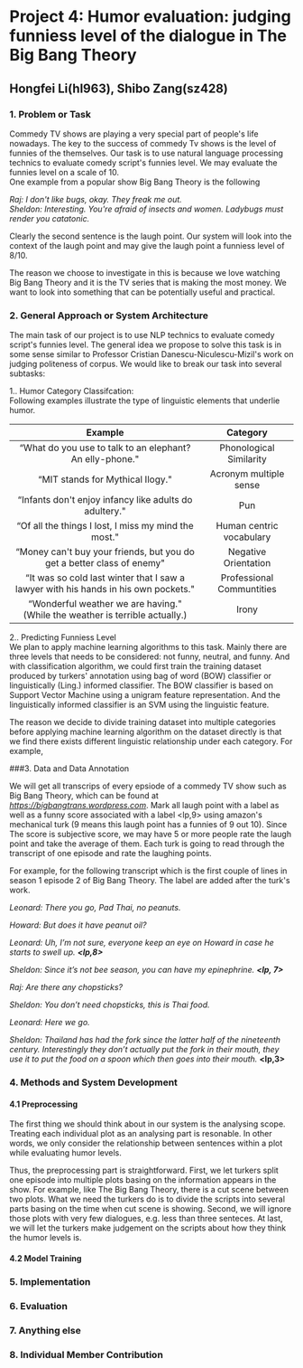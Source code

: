 # Project 4: Humor evaluation: judging funniess level of the dialogue in The Big Bang Theory

## Hongfei Li(hl963), Shibo Zang(sz428)


### 1. Problem or Task

Commedy TV shows are playing a very special part of people's life nowadays. The key to the success of commedy Tv shows is the level of funnies of the themselves. Our task is to use natural language processing technics to evaluate comedy script's funnies level. We may evaluate the funnies level on a scale of 10.   
One example from a popular show Big Bang Theory is the following   

*Raj: I don't like bugs, okay. They freak me out.  
Sheldon: Interesting. You're afraid of insects and women. Ladybugs must render you catatonic.*

Clearly the second sentence is the laugh point. Our system will look into the context of the laugh point and may give the laugh point a funniess level of 8/10.

The reason we choose to investigate in this is because we love watching Big Bang Theory and it is the TV series that is making the most money. We want to look into something that can be potentially useful and practical.


### 2. General Approach or System Architecture

The main task of our project is to use NLP technics to evaluate comedy script's funnies level. The general idea we propose to solve this task is in some sense similar to Professor Cristian Danescu-Niculescu-Mizil's work on judging politeness of corpus. We would like to break our task into several subtasks:  

1.. Humor Category Classifcation:  
Following examples illustrate the type of linguistic elements that underlie humor.  

| Example | Category |
| :---------------: | :------: |
|“What do you use to talk to an elephant? An elly-phone."|Phonological Similarity|
|“MIT stands for Mythical Ilogy."|Acronym multiple sense|
|“Infants don't enjoy infancy like adults do adultery."|Pun|
|“Of all the things I lost, I miss my mind the most."|Human centric vocabulary|
|“Money can't buy your friends, but you do get a better class of enemy"|Negative Orientation|
|“It was so cold last winter that I saw a lawyer with his hands in his own pockets."|Professional Communtities| 
|“Wonderful weather we are having." (While the weather is terrible actually.)|Irony|  


2.. Predicting Funniess Level  
We plan to apply machine learning algorithms to this task. Mainly there are three levels that needs to be considered: not funny, neutral, and funny. And with classification algorithm, we could first train the training dataset produced by turkers' annotation using bag of word (BOW) classifier or linguistically (Ling.) informed classifier. The BOW classifier is based on Support Vector Machine using a unigram feature representation. And the linguistically informed classifier is an SVM using the linguistic feature.  

The reason we decide to divide training dataset into multiple categories before applying machine learning algorithm on the dataset directly is that we find there exists different linguistic relationship under each category. For example, 


###3. Data and Data Annotation

We will get all transcrips of every epsiode of a commedy TV show such as Big Bang Theory, which can be found at *https://bigbangtrans.wordpress.com*. Mark all laugh point with a label as well as a funny score associated with a label \<lp,9> using amazon's mechanical turk (9 means this laugh point has a funnies of 9 out 10). Since The score is subjective score, we may have 5 or more people rate the laugh point and take the average of them. Each turk is going to read through the transcript of one episode and rate the laughing points. 

For example, for the following transcript which is the first couple of lines in season 1 episode 2 of Big Bang Theory. The label are added after the turk's work.
  
*Leonard: There you go, Pad Thai, no peanuts.*

*Howard: But does it have peanut oil?*

*Leonard: Uh, I’m not sure, everyone keep an eye on Howard in case he starts to swell up.* ***\<lp,8>***

*Sheldon: Since it’s not bee season, you can have my epinephrine.* ***\<lp, 7>***

*Raj: Are there any chopsticks?*

*Sheldon: You don’t need chopsticks, this is Thai food.*

*Leonard: Here we go.*

*Sheldon: Thailand has had the fork since the latter half of the nineteenth century. Interestingly they don’t actually put the fork in their mouth, they use it to put the food on a spoon which then goes into their mouth.* **\<lp,3>**

### 4. Methods and System Development
#### 4.1 Preprocessing  
The first thing we should think about in our system is the analysing scope. Treating each individual plot as an analysing part is resonable. In other words, we only consider the relationship between sentences within a plot while evaluating humor levels.  

Thus, the preprocessing part is straightforward. First, we let turkers split one episode into multiple plots basing on the information appears in the show. For example, like The Big Bang Theory, there is a cut scene between two plots. What we need the turkers do is to divide the scripts into several parts basing on the time when cut scene is showing. Second, we will ignore those plots with very few dialogues, e.g. less than three senteces. At last, we will let the turkers make judgement on the scripts about how they think the humor levels is.  

#### 4.2 Model Training

### 5. Implementation
### 6. Evaluation
### 7. Anything else
### 8. Individual Member Contribution
